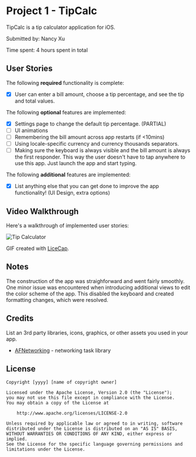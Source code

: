 # Project 1 - TipCalc

TipCalc is a tip calculator application for iOS.

Submitted by: Nancy Xu

Time spent: 4 hours spent in total

## User Stories

The following **required** functionality is complete:

* [X] User can enter a bill amount, choose a tip percentage, and see the tip and total values.

The following **optional** features are implemented:
* [X] Settings page to change the default tip percentage. (PARTIAL)
* [ ] UI animations
* [ ] Remembering the bill amount across app restarts (if <10mins)
* [ ] Using locale-specific currency and currency thousands separators.
* [ ] Making sure the keyboard is always visible and the bill amount is always the first responder. This way the user doesn't have to tap anywhere to use this app. Just launch the app and start typing.

The following **additional** features are implemented:

- [X] List anything else that you can get done to improve the app functionality! (UI Design, extra options)

## Video Walkthrough

Here's a walkthrough of implemented user stories:

<img src='https://i.imgur.com/0KamOVO.gif' title='Video Walkthrough - Tip Calculator' width='' alt='Tip Calculator' />

GIF created with [LiceCap](http://www.cockos.com/licecap/).

## Notes

The construction of the app was straighforward and went fairly smoothly. One minor issue was encountered when introducing additional views to edit the color scheme of the app. This disabled the keyboard and created formatting changes, which were resolved. 

## Credits

List an 3rd party libraries, icons, graphics, or other assets you used in your app.

- [AFNetworking](https://github.com/AFNetworking/AFNetworking) - networking task library

## License

    Copyright [yyyy] [name of copyright owner]

    Licensed under the Apache License, Version 2.0 (the "License");
    you may not use this file except in compliance with the License.
    You may obtain a copy of the License at

        http://www.apache.org/licenses/LICENSE-2.0

    Unless required by applicable law or agreed to in writing, software
    distributed under the License is distributed on an "AS IS" BASIS,
    WITHOUT WARRANTIES OR CONDITIONS OF ANY KIND, either express or implied.
    See the License for the specific language governing permissions and
    limitations under the License.
